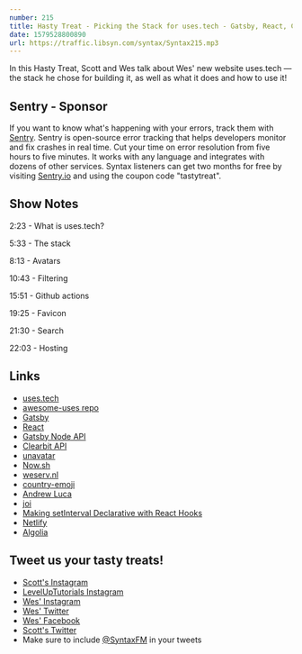 ```yaml
---
number: 215
title: Hasty Treat - Picking the Stack for uses.tech - Gatsby, React, Context, Styled Components
date: 1579528800890
url: https://traffic.libsyn.com/syntax/Syntax215.mp3
---
```


In this Hasty Treat, Scott and Wes talk about Wes' new website uses.tech — the stack he chose for building it, as well as what it does and how to use it!

## Sentry - Sponsor
If you want to know what's happening with your errors, track them with [Sentry](https://sentry.io/). Sentry is open-source error tracking that helps developers monitor and fix crashes in real time. Cut your time on error resolution from five hours to five minutes. It works with any language and integrates with dozens of other services. Syntax listeners can get two months for free by visiting [Sentry.io](https://sentry.io/) and using the coupon code "tastytreat".

## Show Notes

2:23 - What is uses.tech?

5:33 - The stack

8:13 - Avatars

10:43 - Filtering

15:51 - Github actions

19:25 - Favicon

21:30 - Search

22:03 - Hosting

## Links
* [uses.tech](https://uses.tech/)
* [awesome-uses repo](https://github.com/wesbos/awesome-uses)
* [Gatsby](https://www.gatsbyjs.org/)
* [React](https://reactjs.org/)
* [Gatsby Node API](https://www.gatsbyjs.org/docs/node-apis/)
* [Clearbit API](https://clearbit.com/)
* [unavatar](https://unavatar.now.sh/)
* [Now.sh](https://zeit.co/home)
* [weserv.nl](https://images.weserv.nl/)
* [country-emoji](https://github.com/meeDamian/country-emoji)
* [Andrew Luca](https://github.com/iamandrewluca)
* [joi](https://github.com/hapijs/joi)
* [Making setInterval Declarative with React Hooks](https://overreacted.io/making-setinterval-declarative-with-react-hooks/)
* [Netlify](https://netlify.com/syntax)
* [Algolia](https://www.algolia.com/)

## Tweet us your tasty treats!
* [Scott's Instagram](https://www.instagram.com/stolinski/)
* [LevelUpTutorials Instagram](https://www.instagram.com/LevelUpTutorials/)
* [Wes' Instagram](https://www.instagram.com/wesbos/)
* [Wes' Twitter](https://twitter.com/wesbos)
* [Wes' Facebook](https://www.facebook.com/wesbos.developer)
* [Scott's Twitter](https://twitter.com/stolinski)
* Make sure to include [@SyntaxFM](https://twitter.com/SyntaxFM) in your tweets
